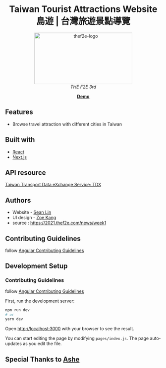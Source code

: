 <h1 align="center">Taiwan Tourist Attractions Website 島遊 | 台灣旅遊景點導覽 </h1>


<p align="center">
  <img src="https://2021.thef2e.com/_nuxt/img/week1.1822666.png" alt="thef2e-logo" width="316px" height="165px"/>
  <br>
  <i>THE F2E 3rd</i>
  <br>
</p>
  

<p align="center">
  <a href="https://www.angular.io](https://doe-yu-seanlin-h8ffnpqaf-nstksean.vercel.app"><strong>Demo</strong></a>
  <br>
</p>




## Features
- Browse travel attraction with different cities in Taiwan

## Built with
- [React](https://reactjs.org/)
- [Next.js](https://nextjs.org/)

## API resource
[Taiwan Transport Data eXchange Service: TDX](https://tdx.transportdata.tw/api-service/swagger)


## Authors
- Website - [Sean Lin](https://github.com/nstksean)
- UI design - [Zoe Kang](https://www.facebook.com/yenhsin1994/)
- source : https://2021.thef2e.com/news/week1



## Contributing Guidelines
follow [Angular Contributing Guidelines](https://github.com/angular/angular/blob/main/CONTRIBUTING.md)



## Development Setup

### Contributing Guidelines
follow [Angular Contributing Guidelines](https://github.com/angular/angular/blob/main/CONTRIBUTING.md)



First, run the development server:

```bash
npm run dev
# or
yarn dev
```

Open [http://localhost:3000](http://localhost:3000) with your browser to see the result.

You can start editing the page by modifying `pages/index.js`. The page auto-updates as you edit the file.




## Special Thanks to [Ashe](https://github.com/lucifiel0121) 

